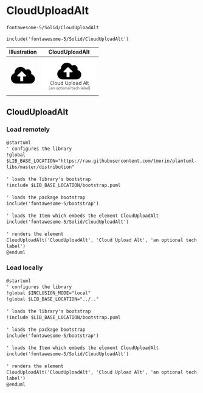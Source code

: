 # CloudUploadAlt


```text
fontawesome-5/Solid/CloudUploadAlt
```

```text
include('fontawesome-5/Solid/CloudUploadAlt')
```



| Illustration | CloudUploadAlt |
| :---: | :---: |
| ![illustration for Illustration](../../fontawesome-5/Solid/CloudUploadAlt.png) | ![illustration for CloudUploadAlt](../../fontawesome-5/Solid/CloudUploadAlt.Local.png) |




## CloudUploadAlt

### Load remotely
```plantuml
@startuml
' configures the library
!global $LIB_BASE_LOCATION="https://raw.githubusercontent.com/tmorin/plantuml-libs/master/distribution"

' loads the library's bootstrap
!include $LIB_BASE_LOCATION/bootstrap.puml

' loads the package bootstrap
include('fontawesome-5/bootstrap')

' loads the Item which embeds the element CloudUploadAlt
include('fontawesome-5/Solid/CloudUploadAlt')

' renders the element
CloudUploadAlt('CloudUploadAlt', 'Cloud Upload Alt', 'an optional tech label')
@enduml
```

### Load locally
```plantuml
@startuml
' configures the library
!global $INCLUSION_MODE="local"
!global $LIB_BASE_LOCATION="../.."

' loads the library's bootstrap
!include $LIB_BASE_LOCATION/bootstrap.puml

' loads the package bootstrap
include('fontawesome-5/bootstrap')

' loads the Item which embeds the element CloudUploadAlt
include('fontawesome-5/Solid/CloudUploadAlt')

' renders the element
CloudUploadAlt('CloudUploadAlt', 'Cloud Upload Alt', 'an optional tech label')
@enduml
```

